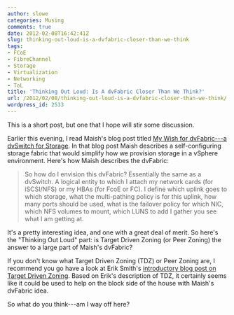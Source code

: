 ```yaml
---
author: slowe
categories: Musing
comments: true
date: 2012-02-08T16:42:41Z
slug: thinking-out-loud-is-a-dvfabric-closer-than-we-think
tags:
- FCoE
- FibreChannel
- Storage
- Virtualization
- Networking
- ToL
title: 'Thinking Out Loud: Is A dvFabric Closer Than We Think?'
url: /2012/02/08/thinking-out-loud-is-a-dvfabric-closer-than-we-think/
wordpress_id: 2533
---
```


This is a short post, but one that I hope will stir some discussion.

Earlier this evening, I read Maish's blog post titled [My Wish for dvFabric---a dvSwitch for Storage](http://technodrone.blogspot.com/2012/02/my-wish-for-dvfabric-dvswitch-for.html). In that blog post Maish describes a self-configuring storage fabric that would simplify how we provision storage in a vSphere environment. Here's how Maish describes the dvFabric:

>So how do I envision this dvFabric? Essentially the same as a dvSwitch. A logical entity to which I attach my network cards (for iSCSI/NFS) or my HBAs (for FcoE or FC). I define which uplink goes to which storage, what the multi-pathing policy is for this uplink, how many ports should be used, what is the failover policy for which NIC, which NFS volumes to mount, which LUNS to add  I gather you see what I am getting at.

It's a pretty interesting idea, and one with a great deal of merit. So here's the "Thinking Out Loud" part: is Target Driven Zoning (or Peer Zoning) the answer to a large part of Maish's dvFabric?

If you don't know what Target Driven Zoning (TDZ) or Peer Zoning are, I recommend you go have a look at Erik Smith's [introductory blog post on Target Driven Zoning](http://brasstacksblog.typepad.com/brass-tacks/2012/01/introducing-target-driven-zoning-tdz.html). Based on Erik's description of TDZ, it certainly seems like it could be used to help on the block side of the house with Maish's dvFabric idea.

So what do you think---am I way off here?
